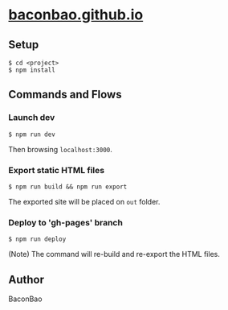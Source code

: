 # [baconbao.github.io](https://baconbao.github.io)

## Setup

```
$ cd <project>
$ npm install
```

## Commands and Flows

### Launch dev

```
$ npm run dev
```

Then browsing `localhost:3000`.

### Export static HTML files

```
$ npm run build && npm run export
```

The exported site will be placed on `out` folder.

### Deploy to 'gh-pages' branch

```
$ npm run deploy
```

(Note) The command will re-build and re-export the HTML files.

## Author

BaconBao
